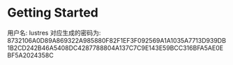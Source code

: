 # Getting Started
用户名: lustres 对应生成的密码为: 8732106A0D89A869322A985880F82F1EF3F092569A1A1035A7713D939DB1B2CD242B46A5408DC4287788804A137C7C9E143E59BCC316BFA5AE0EBF5A2024358C
